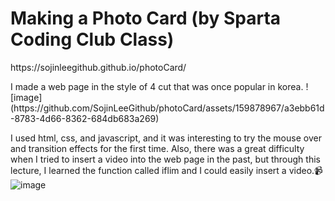 <h1>Making a Photo Card (by Sparta Coding Club Class)</h1>

<p>https://sojinleegithub.github.io/photoCard/</p>
I made a web page in the style of 4 cut that was once popular in korea.
![image](https://github.com/SojinLeeGithub/photoCard/assets/159878967/a3ebb61d-8783-4d66-8362-684db683a269)

I used html, css, and javascript, and it was interesting to try the mouse over and transition effects for the first time. Also, there was a great difficulty when I tried to insert a video into the web page in the past, but through this lecture, I learned the function called iflim and I could easily insert a video.📹
![image](https://github.com/SojinLeeGithub/photoCard/assets/159878967/59a83743-7f9d-49ee-8f77-c5872db0c134)

